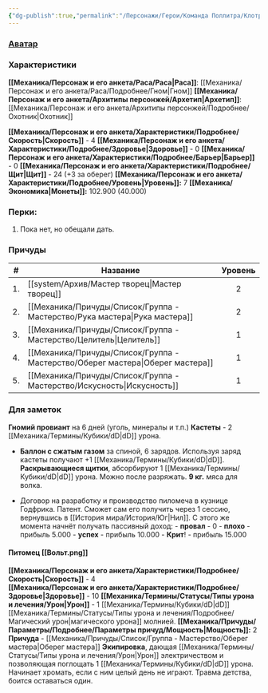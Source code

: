 ```yaml
---
{"dg-publish":true,"permalink":"/Персонажи/Герои/Команда Поллитра/Клотр/","noteIcon":"","created":"2025-10-12T10:43:45.971+03:00","updated":"2025-09-20T21:25:54.301+03:00"}
---
```




### [Аватар](Клотр.jpg)
### Характеристики
**[[Механика/Персонаж и его анкета/Раса/Раса\|Раса]]**: [[Механика/Персонаж и его анкета/Раса/Подробнее/Гном\|Гном]]
**[[Механика/Персонаж и его анкета/Архитипы персонжей/Архетип\|Архетип]]**: [[Механика/Персонаж и его анкета/Архитипы персонжей/Подробнее/Охотник\|Охотник]]

 **[[Механика/Персонаж и его анкета/Характеристики/Подробнее/Скорость\|Скорость]]** - 4
 **[[Механика/Персонаж и его анкета/Характеристики/Подробнее/Здоровье\|Здоровье]]** - 0
 **[[Механика/Персонаж и его анкета/Характеристики/Подробнее/Барьер\|Барьер]]** - 0
 **[[Механика/Персонаж и его анкета/Характеристики/Подробнее/Щит\|Щит]]** - 24 (+3 за оберег)
 **[[Механика/Персонаж и его анкета/Характеристики/Подробнее/Уровень\|Уровень]]:** 7
**[[Механика/Экономика\|Монеты]]:** 102.900 (40.000)

### Перки:
1. Пока нет, но обещали дать.

### Причуды

| #   | Название           | Уровень |
| --- | ------------------ | :-----: |
| 1.  | [[system/Архив/Мастер творец\|Мастер творец]]  |    2    |
| 2.  | [[Механика/Причуды/Список/Группа - Мастерство/Рука мастера\|Рука мастера]]   |    2    |
| 3.  | [[Механика/Причуды/Список/Группа - Мастерство/Целитель\|Целитель]]       |    1    |
| 4.  | [[Механика/Причуды/Список/Группа - Мастерство/Оберег мастера\|Оберег мастера]] |    1    |
| 5.  | [[Механика/Причуды/Список/Группа - Мастерство/Искусность\|Искусность]]     |    1    |

### Для заметок
**Гномий провиант** на 6 дней (уголь, минералы и т.п.)
**Кастеты** - 2 [[Механика/Термины/Кубики/dD\|dD]] урона.
- **Баллон с сжатым газом** за спиной, 6 зарядов. Используя заряд кастеты получают +1 [[Механика/Термины/Кубики/dD\|dD]]. 
**Раскрывающиеся щитки**, абсорбируют 1 [[Механика/Термины/Кубики/dD\|dD]] урона. Можно после разряжать.
**9 кг.** мяса для волка. 

- Договор на разработку и производство пиломеча в кузнице Годфрика. Патент. Сможет сам его получить через 1 сессию, вернувшись в [[История мира/История/Юг\|Нил]]. С этого же момента начнёт получать пассивный доход:
- **провал** - 0
- **плохо** - прибыль 5.000
- **успех** - прибыль 10.000
- **Крит**! - прибыль 15.000

#### Питомец [[Вольт.png]]
 **[[Механика/Персонаж и его анкета/Характеристики/Подробнее/Скорость\|Скорость]]** - 4  
 **[[Механика/Персонаж и его анкета/Характеристики/Подробнее/Здоровье\|Здоровье]]** - 10
 **[[Механика/Термины/Статусы/Типы урона и лечения/Урон\|Урон]]** - 1 [[Механика/Термины/Кубики/dD\|dD]] [[Механика/Термины/Статусы/Типы урона и лечения/Подробнее/Магический урон\|магического урона]] молнией. 
 **[[Механика/Причуды/Параметры/Подробнее/Параметры причуд/Мощность\|Мощность]]:** 2
**Причуда** - [[Механика/Причуды/Список/Группа - Мастерство/Оберег мастера\|Оберег мастера]]
**Экипировка**, дающая [[Механика/Термины/Статусы/Типы урона и лечения/Урон\|Урон]] электричеством и позволяющая поглощать 1 [[Механика/Термины/Кубики/dD\|dD]] урона.
Начинает хромать, если с ним целый день не играют. Травма детства, боится оставаться один. 